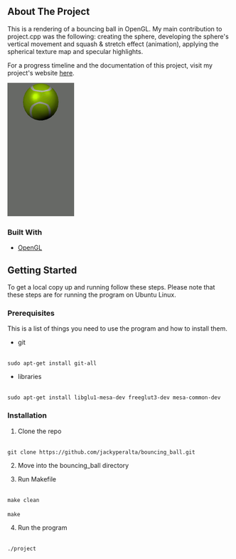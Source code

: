 ## About The Project

This is a rendering of a bouncing ball in OpenGL. My main contribution to project.cpp was the following: creating the sphere, developing the sphere's vertical movement and squash & stretch effect (animation), applying the spherical texture map and specular highlights.

For a progress timeline and the documentation of this project, visit my project's website [here](https://cs.csub.edu/~jperaltadomi/3480/).

<img src="final.gif" width="150" height="300">

### Built With

*  [OpenGL](https://www.opengl.org/)

## Getting Started

To get a local copy up and running follow these steps. Please note that these steps are for running the program on Ubuntu Linux.

### Prerequisites

This is a list of things you need to use the program and how to install them.

* git

```

sudo apt-get install git-all

```

* libraries

```

sudo apt-get install libglu1-mesa-dev freeglut3-dev mesa-common-dev

```

### Installation

1. Clone the repo

```

git clone https://github.com/jackyperalta/bouncing_ball.git

```

2. Move into the bouncing_ball directory

3. Run Makefile

```

make clean

make

```

4. Run the program

```

./project

```